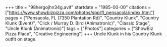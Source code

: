 +++
title = "98hergojhn34g.avif"
startdate = "1985-00-00"
citations = ["https://www.showbizpizza.com/photos/spp/fl_pensacola/index.html"]
pages = ["Pensacola, FL (7350 Plantation Rd)", "Country Klunk", "Country Klunk (Event)", "Click / Murray D. Bird (Animatronic)", "Classic Stage", "Uncle Klunk (Animatronic)"]
tags = ["Photos"]
categories = ["ShowBiz Pizza Place", "Creative Engineering"]
+++
Uncle Klunk in his Country Klunk outfit on stage.
